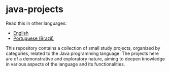 # java-projects

Read this in other languages:
- [English](README.md)
- [Portuguese (Brazil)](README.pt-br.md)

This repository contains a collection of small study projects, organized by categories, related to the Java programming language. The projects here are of a demonstrative and exploratory nature, aiming to deepen knowledge in various aspects of the language and its functionalities.
